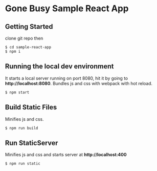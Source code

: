 # Gone Busy Sample React App

## Getting Started

clone git repo then 

```
$ cd sample-react-app
$ npm i
```
## Running the local dev environment
It starts a local server running on port 8080, hit it by going to **http://localhost:8080**. Bundles js and css with webpack with hot reload.

```
$ npm start
```

## Build Static Files
Minifies js and css. 

```
$ npm run build
```

## Run StaticServer
Minifies js and css and starts server at **http://localhost:400**

```
$ npm run static
```